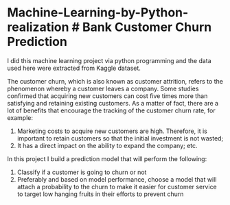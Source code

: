 # Machine-Learning-by-Python-realization # Bank Customer Churn Prediction
I did this machine learning project via python programming and the data used here were extracted from Kaggle dataset.

The customer churn, which is also known as customer attrition, refers to the phenomenon whereby a customer leaves a company. Some studies confirmed that acquiring new customers can cost five times more than satisfying and retaining existing customers. As a matter of fact, there are a lot of benefits that encourage the tracking of the customer churn rate, for example:

1. Marketing costs to acquire new customers are high. Therefore, it is important to retain customers so that the initial investment is not wasted;
2. It has a direct impact on the ability to expand the company;
etc.

In this project I build a prediction model that will perform the following:

1. Classify if a customer is going to churn or not
2. Preferably and based on model performance, choose a model that will attach a probability to the churn to make it easier for customer service to target low hanging fruits in their efforts to prevent churn
